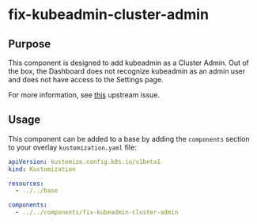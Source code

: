 # fix-kubeadmin-cluster-admin

## Purpose

This component is designed to add kubeadmin as a Cluster Admin.  Out of the box, the Dashboard does not recognize kubeadmin as an admin user and does not have access to the Settings page.

For more information, see [this](https://github.com/opendatahub-io/odh-dashboard/issues/2006) upstream issue.

## Usage

This component can be added to a base by adding the `components` section to your overlay `kustomization.yaml` file:

```yaml
apiVersion: kustomize.config.k8s.io/v1beta1
kind: Kustomization

resources:
  - ../../base

components:
  - ../../components/fix-kubeadmin-cluster-admin
```
